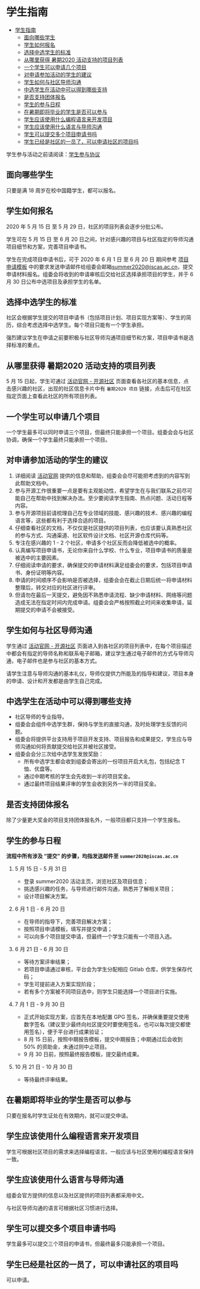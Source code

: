# 学生指南

<!-- TOC -->

- [学生指南](#学生指南)
    - [面向哪些学生](#面向哪些学生)
    - [学生如何报名](#学生如何报名)
    - [选择中选学生的标准](#选择中选学生的标准)
    - [从哪里获得 暑期2020 活动支持的项目列表](#从哪里获得-暑期2020-活动支持的项目列表)
    - [一个学生可以申请几个项目](#一个学生可以申请几个项目)
    - [对申请参加活动的学生的建议](#对申请参加活动的学生的建议)
    - [学生如何与社区导师沟通](#学生如何与社区导师沟通)
    - [中选学生在活动中可以得到哪些支持](#中选学生在活动中可以得到哪些支持)
    - [是否支持团体报名](#是否支持团体报名)
    - [学生的参与日程](#学生的参与日程)
    - [在暑期即将毕业的学生是否可以参与](#在暑期即将毕业的学生是否可以参与)
    - [学生应该使用什么编程语言来开发项目](#学生应该使用什么编程语言来开发项目)
    - [学生应该使用什么语言与导师沟通](#学生应该使用什么语言与导师沟通)
    - [学生可以提交多个项目申请书吗](#学生可以提交多个项目申请书吗)
    - [学生已经是社区的一员了，可以申请社区的项目吗](#学生已经是社区的一员了可以申请社区的项目吗)

<!-- /TOC -->

学生参与活动之前请阅读：[学生参与协议](https://isrc.iscas.ac.cn/summer2020/help/assets/student-rules.txt)

## 面向哪些学生

只要是满 18 周岁在校中国籍学生，都可以报名。

## 学生如何报名

2020 年 5 月 15 日 至 5 月 29 日，社区的项目列表会逐步分批公布。

学生可在 5 月 15 日 至 6 月 20 日之间，针对感兴趣的项目与社区指定的导师沟通项目细节和方案，完善项目申请书。

学生在完成项目申请书后，可于 2020 年 6 月 1 日 至 6 月 20 日 期间参考 [项目申请模板](https://isrc.iscas.ac.cn/summer2020/help/assets/项目申请模板.txt) 中的要求发送申请邮件给组委会邮箱[summer2020@iscas.ac.cn](mailto:summer2020@iscas.ac.cn)，提交申请材料报名。组委会将收到的申请审核后交给社区选择承担项目的学生，并于 6 月 30 日公布中选项目及承担学生的名单。

## 选择中选学生的标准

社区会根据学生提交的项目申请书（包括项目计划、项目实现方案等）、学生的简历，综合考虑选择中选学生。每个项目只能有一个学生承担。

强烈建议学生在申请之前要积极与社区导师沟通项目细节和方案，项目申请书是选择标准的重点。

## 从哪里获得 暑期2020 活动支持的项目列表

5 月 15 日起，学生可通过 [活动官网 - 开源社区](https://isrc.iscas.ac.cn/summer2020/#/organisations) 页面查看各社区的基本信息，点击感兴趣的社区，出现的社区信息卡片中有 `暑期2020 项目` 链接，点击后可在社区指定页面上查看此社区的所有项目列表。

## 一个学生可以申请几个项目

一个学生最多可以同时申请三个项目，但最终只能承担一个项目。组委会会与社区协调，确保一个学生最终只能承担一个项目。

## 对申请参加活动的学生的建议

1. 详细阅读 [活动官网](https://isrc.iscas.ac.cn/summer2020/) 提供的信息和帮助，组委会会尽可能把考虑到的内容写到此帮助文档中。
2. 参与开源工作很重要一点是要有主观能动性，希望学生在与我们联系之前尽可能自己在帮助中找到解决办法。至少要阅读学生指南、热点问题、活动日程等内容。
3. 参与开源项目前请梳理自己在专业领域的技能、感兴趣的技术、感兴趣的编程语言等，这些都有利于选择合适的项目。
4. 仔细查看社区的文档，不仅仅是社区提供的项目列表，也应该要认真熟悉社区的参与方式、沟通渠道、社区软件设计文档、社区开源仓库代码等。
5. 专注在感兴趣的 1 - 2 个社区，申请多个社区反而会降低被选中的概率。
6. 认真编写项目申请书，无论你来自什么学校、什么专业，项目申请书的质量是被选中的主要因素。
7. 仔细阅读申请的要求，确保提交的申请材料满足组委会的要求，包括项目申请书、身份证明等内容。
8. 申请的时间顺序不会影响是否被选择，组委会会在截止日期后统一将申请材料整理后，转交对应的社区进行评审。
9. 但请勿在最后一天提交，避免因不熟悉申请流程、缺少申请材料、网络等问题造成无法在指定时间内完成申请。组委会会严格按照截止时间来收集申请，延期提交的申请不会被接受。

## 学生如何与社区导师沟通

学生通过 [活动官网 - 开源社区](https://isrc.iscas.ac.cn/summer2020/#/organisations) 页面进入到各社区的项目列表中，在每个项目描述中都会有指定的导师名称和联系电子邮箱，建议学生通过电子邮件的方式与导师沟通，电子邮件也是参与社区的基本方式。

请学生注意与导师沟通的基本礼仪，导师仅提供力所能及的指导和建议，项目本身的申请、设计和开发都是由学生自己完成。

## 中选学生在活动中可以得到哪些支持

- 社区导师的专业指导。
- 组委会会组件中选学生群，保持与学生的直接沟通，及时处理学生反馈的问题。
- 组委会将提供平台支持用于项目开发支持、项目报告和成果提交，学生应与导师沟通如何将贡献提交给社区并被社区接受。
- 组委会会分三次给中选学生发放奖励：
  - 所有中选学生都会收到组委会寄出的一份项目开启大礼包，包括纪念 T 恤、优盘等。
  - 通过中期考核的学生会先收到一半的项目奖金。
  - 通过最终项目结果评审的学生会收到另外一半的项目奖金。

## 是否支持团体报名

除了少量更大奖金的项目支持团体报名外，一般项目都只支持一个学生报名。

## 学生的参与日程

**流程中所有涉及 “提交” 的步骤，均指发送邮件至 `summer2020@iscas.ac.cn`**

1. 5 月 15 日 - 5 月 31 日

   - 登录 summer2020 活动主页，浏览社区及项目信息；
   - 挑选感兴趣的任务，与导师进行邮件沟通，熟悉并了解相关项目；
   - 设计项目解决方案。

2. 6 月 1 日 - 6 月 20 日

   - 在导师的指导下，完善项目解决方案；
   - 按照项目申请模板，填写并提交申请；
   - 可以向多个项目提交申请，但最终一个学生只能有一个项目入选。

3. 6 月 21 日 - 6 月 30 日

   - 等待方案评审结果；
   - 若项目申请通过审核，平台会为学生分配相应 Gitlab 仓库，供学生保存代码；
   - 学生可提前进入方案实现阶段；
   - 若有多个方案被不同项目选中，则学生只能选择一个项目进行实施。

4. 7 月 1 日 - 9 月 30 日

   - 正式开始实现方案，应首先在本地配置 GPG 签名，并确保重要提交使用数字签名（建议至少最终向社区提交时要使用签名，也可以每次提交都使用签名），便于平台进行成果验证；
   - 8 月 15 日前，按照中期报告模板，提交中期报告；中期通过后会收到 50% 的资助金，未通过则中止项目。
   - 9 月 30 日前，按照最终报告模板，提交最终成果。

5. 10 月 21 日 - 10 月 30 日

   - 等待最终评审结果。

## 在暑期即将毕业的学生是否可以参与

只要在报名时学生证处在有效期内，就可以提交申请。

## 学生应该使用什么编程语言来开发项目

学生可根据社区项目的需求来选择编程语言。一般应该与社区使用的编程语言保持一致。

## 学生应该使用什么语言与导师沟通

组委会官方提供的信息以及社区提供的项目列表都采用中文。

与社区导师沟通的语言可根据社区习惯进行选择。

## 学生可以提交多个项目申请书吗

学生最多可以提交三个项目的申请书，但最终最多只能承担一个项目。

## 学生已经是社区的一员了，可以申请社区的项目吗

可以申请。
